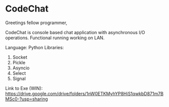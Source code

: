 # CodeChat

Greetings fellow programmer,

CodeChat is console based chat application with asynchronous I/O operations.
Functional running working on LAN.

Language: Python
Libraries:
  1. Socket
  2. Pickle
  3. Asyncio
  4. Select
  5. Signal

Link to Exe (WIN):
https://drive.google.com/drive/folders/1nW0ETKMyhYP8HiS1qwkbD871m7BMSc0-?usp=sharing
